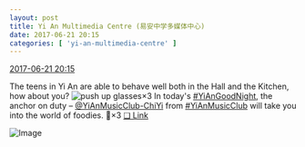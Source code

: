 ```yaml
---
layout: post
title: Yi An Multimedia Centre (易安中学多媒体中心)
date: 2017-06-21 20:15
categories: [ 'yi-an-multimedia-centre' ]
---
```


<div class="weibo-info">
  <a href="http://weibo.com/6196825252/F8SLyjkMK">2017-06-21 20:15</a>
</div>

The teens in Yi An are able to behave well both in the Hall and the Kitchen, how about you? ![push up glasses](http://img.t.sinajs.cn/t4/appstyle/expression/ext/normal/fc/moren_bbjdnew_org.png)×3 In today's [#YiAnGoodNight](http://weibo.com/p/10080892b104a59bff303ca883e7931b5b916e), the anchor on duty – [@YiAnMusicClub-ChiYi](http://weibo.com/u/6117581836) from [#YiAnMusicClub](http://weibo.com/p/100808beae2e3e05b17b64f63ebedca39f19b2) will take you into the world of foodies. :metal:×3 [❏ Link](http://m.ximalaya.com/78339006/sound/41471960)

<!-- more -->

![Image](http://wx3.sinaimg.cn/mw690/006Lnfkogy1fgt31bphddj31jk2bchdv.jpg)
